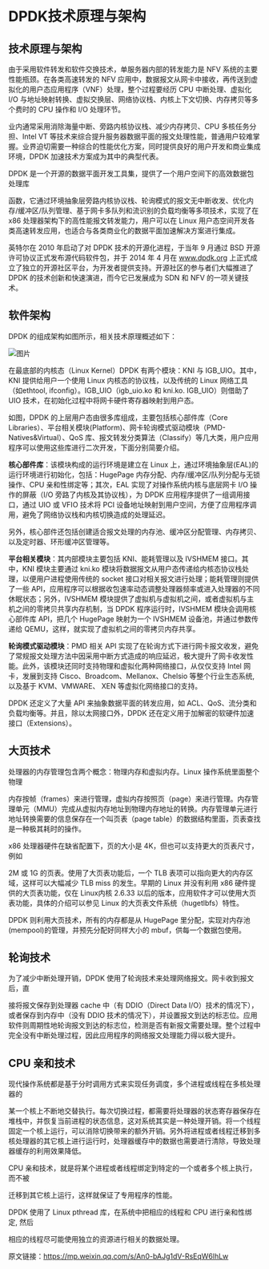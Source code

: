 # DPDK技术原理与架构

## **技术原理与架构**

由于采用软件转发和软件交换技术，单服务器内部的转发能力是 NFV 系统的主要性能瓶颈。在各类高速转发的 NFV 应用中，数据报文从网卡中接收，再传送到虚拟化的用户态应用程序（VNF）处理，整个过程要经历 CPU 中断处理、虚拟化 I/O 与地址映射转换、虚拟交换层、网络协议栈、内核上下文切换、内存拷贝等多个费时的 CPU 操作和 I/O 处理环节。



业内通常采用消除海量中断、旁路内核协议栈、减少内存拷贝、CPU 多核任务分担、Intel VT 等技术来综合提升服务器数据平面的报文处理性能，普通用户较难掌握。业界迫切需要一种综合的性能优化方案，同时提供良好的用户开发和商业集成环境，DPDK 加速技术方案成为其中的典型代表。



DPDK 是一个开源的数据平面开发工具集，提供了一个用户空间下的高效数据包处理库

函数，它通过环境抽象层旁路内核协议栈、轮询模式的报文无中断收发、优化内存/缓冲区/队列管理、基于网卡多队列和流识别的负载均衡等多项技术，实现了在 x86 处理器架构下的高性能报文转发能力，用户可以在 Linux 用户态空间开发各类高速转发应用，也适合与各类商业化的数据平面加速解决方案进行集成。



英特尔在 2010 年启动了对 DPDK 技术的开源化进程，于当年 9 月通过 BSD 开源许可协议正式发布源代码软件包，并于 2014 年 4 月在 www.dpdk.org 上正式成立了独立的开源社区平台，为开发者提供支持。开源社区的参与者们大幅推进了 DPDK 的技术创新和快速演进，而今它已发展成为 SDN 和 NFV 的一项关键技术。



## **软件架构**

DPDK 的组成架构如图所示，相关技术原理概述如下：



![图片](https://mmbiz.qpic.cn/mmbiz_png/oRL2fUHmGZBM56EG8MImKR4fnfYW7VJCzVkmUVbI7fTA7LuVUlHAoOPhsuuruVEZmib6fj1LYu7LYFyib54634iaw/640?wx_fmt=png&wxfrom=5&wx_lazy=1&wx_co=1)



在最底部的内核态（Linux Kernel）DPDK 有两个模块：KNI 与 IGB_UIO。其中，KNI 提供给用户一个使用 Linux 内核态的协议栈，以及传统的 Linux 网络工具（如ethtool, ifconfig）。IGB_UIO（igb_uio.ko 和 kni.ko. IGB_UIO）则借助了 UIO 技术，在初始化过程中将网卡硬件寄存器映射到用户态。



如图，DPDK 的上层用户态由很多库组成，主要包括核心部件库（Core Libraries）、平台相关模块(Platform)、网卡轮询模式驱动模块（PMD-Natives&Virtual）、QoS 库、报文转发分类算法（Classify）等几大类，用户应用程序可以使用这些库进行二次开发，下面分别简要介绍。



**核心部件库**：该模块构成的运行环境是建立在 Linux 上，通过环境抽象层(EAL)的运行环境进行初始化，包括：HugePage 内存分配、内存/缓冲区/队列分配与无锁操作、CPU 亲和性绑定等；其次，EAL 实现了对操作系统内核与底层网卡 I/O 操作的屏蔽（I/O 旁路了内核及其协议栈），为 DPDK 应用程序提供了一组调用接口，通过 UIO 或 VFIO 技术将 PCI 设备地址映射到用户空间，方便了应用程序调用，避免了网络协议栈和内核切换造成的处理延迟。



另外，核心部件还包括创建适合报文处理的内存池、缓冲区分配管理、内存拷贝、以及定时器、环形缓冲区管理等。

**平台相关模块**：其内部模块主要包括 KNI、能耗管理以及 IVSHMEM 接口。其中，KNI 模块主要通过 kni.ko 模块将数据报文从用户态传递给内核态协议栈处理，以便用户进程使用传统的 socket 接口对相关报文进行处理；能耗管理则提供了一些 API，应用程序可以根据收包速率动态调整处理器频率或进入处理器的不同休眠状态；另外，IVSHMEM 模块提供了虚拟机与虚拟机之间，或者虚拟机与主机之间的零拷贝共享内存机制，当 DPDK 程序运行时，IVSHMEM 模块会调用核心部件库 API，把几个 HugePage 映射为一个 IVSHMEM 设备池，并通过参数传递给 QEMU，这样，就实现了虚拟机之间的零拷贝内存共享。



**轮询模式驱动模块**：PMD 相关 API 实现了在轮询方式下进行网卡报文收发，避免了常规报文处理方法中因采用中断方式造成的响应延迟，极大提升了网卡收发性能。此外，该模块还同时支持物理和虚拟化两种网络接口，从仅仅支持 Intel 网卡，发展到支持 Cisco、Broadcom、Mellanox、Chelsio 等整个行业生态系统,以及基于 KVM、VMWARE、 XEN 等虚拟化网络接口的支持。



DPDK 还定义了大量 API 来抽象数据平面的转发应用，如 ACL、QoS、流分类和负载均衡等。并且，除以太网接口外，DPDK 还在定义用于加解密的软硬件加速接口（Extensions）。



## **大页技术**

处理器的内存管理包含两个概念：物理内存和虚拟内存。Linux 操作系统里面整个物理

内存按帧（frames）来进行管理，虚拟内存按照页（page）来进行管理。内存管理单元（MMU）完成从虚拟内存地址到物理内存地址的转换。内存管理单元进行地址转换需要的信息保存在一个叫页表（page table）的数据结构里面，页表查找是一种极其耗时的操作。



x86 处理器硬件在缺省配置下，页的大小是 4K，但也可以支持更大的页表尺寸，例如

2M 或 1G 的页表。使用了大页表功能后，一个 TLB 表项可以指向更大的内存区域，这样可以大幅减少 TLB miss 的发生。早期的 Linux 并没有利用 x86 硬件提供的大页表功能，仅在 Linux内核 2.6.33 以后的版本，应用软件才可以使用大页表功能，具体的介绍可以参见 Linux 的大页表文件系统（hugetlbfs）特性。



DPDK 则利用大页技术，所有的内存都是从 HugePage 里分配，实现对内存池(mempool)的管理，并预先分配好同样大小的 mbuf，供每一个数据包使用。



## **轮询技术**

为了减少中断处理开销，DPDK 使用了轮询技术来处理网络报文。网卡收到报文后，直

接将报文保存到处理器 cache 中（有 DDIO（Direct Data I/O）技术的情况下），或者保存到内存中（没有 DDIO 技术的情况下），并设置报文到达的标志位。应用软件则周期性地轮询报文到达的标志位，检测是否有新报文需要处理。整个过程中完全没有中断处理过程，因此应用程序的网络报文处理能力得以极大提升。





## **CPU** **亲和技术**

现代操作系统都是基于分时调用方式来实现任务调度，多个进程或线程在多核处理器的

某一个核上不断地交替执行。每次切换过程，都需要将处理器的状态寄存器保存在堆栈中，并恢复当前进程的状态信息，这对系统其实是一种处理开销。将一个线程固定一个核上运行，可以消除切换带来的额外开销。另外将进程或者线程迁移到多核处理器的其它核上进行运行时，处理器缓存中的数据也需要进行清除，导致处理器缓存的利用效果降低。



CPU 亲和技术，就是将某个进程或者线程绑定到特定的一个或者多个核上执行，而不被

迁移到其它核上运行，这样就保证了专用程序的性能。



DPDK 使用了 Linux pthread 库，在系统中把相应的线程和 CPU 进行亲和性绑定, 然后

相应的线程尽可能使用独立的资源进行相关的数据处理。

原文链接：https://mp.weixin.qq.com/s/An0-bAJg1dV-RsEqW6lhLw